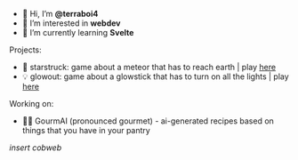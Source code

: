 - 👋 Hi, I’m **@terraboi4**
- 👀 I’m interested in **webdev**
- 🌱 I’m currently learning **Svelte**

Projects:
 - 🌟 starstruck: game about a meteor that has to reach earth | play <a href="https://itch.io/terraboi4/starstruck/" target="_blank">here</a>
 - 💡 glowout: game about a glowstick that has to turn on all the lights | play <a href="https://itch.io/terraboi4/glowout">here</a>

Working on: 
 - 🧑‍🍳 GourmAI (pronounced gourmet) - ai-generated recipes based on things that you have in your pantry


*insert cobweb*⠀⠀⠀⠀⠀⠀⠀
